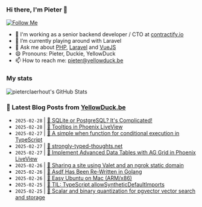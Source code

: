 ### Hi there, I'm Pieter 👋  
[![Follow Me](https://img.shields.io/github/followers/pieterclaerhout?label=Follow&style=social)](https://github.com/pieterclaerhout)

- 🏢 I'm working as a senior backend developer / CTO at [contractify.io](https://contractify.io)
- 🌱 I’m currently playing around with Laravel
- 💬 Ask me about [PHP](https://php.net), [Laravel](http://laravel.com) and [VueJS](https://vuejs.org)
- 😄 Pronouns: Pieter, Duckie, YellowDuck
- 📫 How to reach me: pieter@yellowduck.be

### My stats

![pieterclaerhout's GitHub Stats](https://github-readme-stats.vercel.app/api?username=pieterclaerhout&show_icons=true&count_private=true&line_height=40)

### 📩 Latest Blog Posts from [YellowDuck.be](https://www.yellowduck.be/)
<!-- BLOG-POST-LIST:START -->
- `2025-02-28` | [🔗 SQLite or PostgreSQL? It&#39;s Complicated!](https://www.yellowduck.be/posts/sqlite-or-postgresql-its-complicated)  
- `2025-02-28` | [🔗 Tooltips in Phoenix LiveView](https://www.yellowduck.be/posts/tooltips-in-phoenix-liveview)  
- `2025-02-27` | [🐥 A simple when function for conditional execution in TypeScript](https://www.yellowduck.be/posts/a-simple-when-function-for-conditional-execution-in-typescript)  
- `2025-02-27` | [🔗 strongly-typed-thoughts.net](https://www.yellowduck.be/posts/strongly-typed-thoughts-net)  
- `2025-02-27` | [🔗 Implement Advanced Data Tables with AG Grid in Phoenix LiveView](https://www.yellowduck.be/posts/implement-advanced-data-tables-with-ag-grid-in-phoenix-liveview)  
- `2025-02-26` | [🐥 Sharing a site using Valet and an ngrok static domain](https://www.yellowduck.be/posts/sharing-a-site-using-valet-and-an-ngrok-static-domain)  
- `2025-02-26` | [🔗 Asdf Has Been Re-Written in Golang](https://www.yellowduck.be/posts/asdf-has-been-re-written-in-golang)  
- `2025-02-26` | [🔗 Easy Ubuntu on Mac &lpar;ARM/x86&rpar;](https://www.yellowduck.be/posts/easy-ubuntu-on-mac-arm-x86-coppieters-new-zealand)  
- `2025-02-25` | [🐥 TIL: TypeScript allowSyntheticDefaultImports](https://www.yellowduck.be/posts/til-typescript-allowsyntheticdefaultimports)  
- `2025-02-25` | [🔗 Scalar and binary quantization for pgvector vector search and storage](https://www.yellowduck.be/posts/scalar-and-binary-quantization-for-pgvector-vector-search-and-storage)  

<!-- BLOG-POST-LIST:END -->
